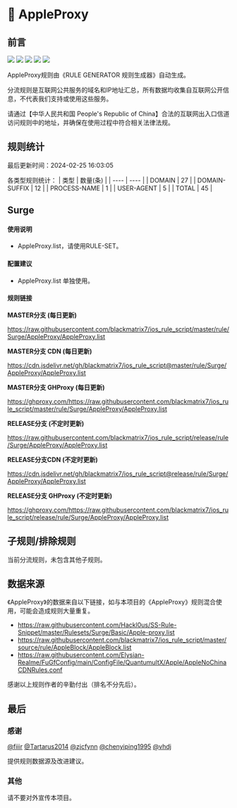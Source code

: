 # 🧸 AppleProxy

## 前言

![](https://shields.io/badge/-移除重复规则-ff69b4) ![](https://shields.io/badge/-DOMAIN与DOMAIN--SUFFIX合并-green) ![](https://shields.io/badge/-DOMAIN--SUFFIX间合并-critical) ![](https://shields.io/badge/-DOMAIN--SUFFIX与DOMAIN--KEYWORD合并-blue) ![](https://shields.io/badge/-IP--CIDR(6)合并-blueviolet) 

AppleProxy规则由《RULE GENERATOR 规则生成器》自动生成。

分流规则是互联网公共服务的域名和IP地址汇总，所有数据均收集自互联网公开信息，不代表我们支持或使用这些服务。

请通过【中华人民共和国 People's Republic of China】合法的互联网出入口信道访问规则中的地址，并确保在使用过程中符合相关法律法规。

## 规则统计

最后更新时间：2024-02-25 16:03:05

各类型规则统计：
| 类型 | 数量(条)  | 
| ---- | ----  |
| DOMAIN | 27  | 
| DOMAIN-SUFFIX | 12  | 
| PROCESS-NAME | 1  | 
| USER-AGENT | 5  | 
| TOTAL | 45  | 


## Surge 

#### 使用说明
- AppleProxy.list，请使用RULE-SET。

#### 配置建议
- AppleProxy.list 单独使用。

#### 规则链接
**MASTER分支 (每日更新)**

https://raw.githubusercontent.com/blackmatrix7/ios_rule_script/master/rule/Surge/AppleProxy/AppleProxy.list

**MASTER分支 CDN (每日更新)**

https://cdn.jsdelivr.net/gh/blackmatrix7/ios_rule_script@master/rule/Surge/AppleProxy/AppleProxy.list

**MASTER分支 GHProxy (每日更新)**

https://ghproxy.com/https://raw.githubusercontent.com/blackmatrix7/ios_rule_script/master/rule/Surge/AppleProxy/AppleProxy.list

**RELEASE分支 (不定时更新)**

https://raw.githubusercontent.com/blackmatrix7/ios_rule_script/release/rule/Surge/AppleProxy/AppleProxy.list

**RELEASE分支CDN (不定时更新)**

https://cdn.jsdelivr.net/gh/blackmatrix7/ios_rule_script@release/rule/Surge/AppleProxy/AppleProxy.list

**RELEASE分支 GHProxy (不定时更新)**

https://ghproxy.com/https://raw.githubusercontent.com/blackmatrix7/ios_rule_script/release/rule/Surge/AppleProxy/AppleProxy.list

## 子规则/排除规则


当前分流规则，未包含其他子规则。

## 数据来源

《AppleProxy》的数据来自以下链接，如与本项目的《AppleProxy》规则混合使用，可能会造成规则大量重复。

- https://raw.githubusercontent.com/Hackl0us/SS-Rule-Snippet/master/Rulesets/Surge/Basic/Apple-proxy.list
- https://raw.githubusercontent.com/blackmatrix7/ios_rule_script/master/source/rule/AppleBlock/AppleBlock.list
- https://raw.githubusercontent.com/Elysian-Realme/FuGfConfig/main/ConfigFile/QuantumultX/Apple/AppleNoChinaCDNRules.conf


感谢以上规则作者的辛勤付出（排名不分先后）。

## 最后

### 感谢

[@fiiir](https://github.com/fiiir) [@Tartarus2014](https://github.com/Tartarus2014) [@zjcfynn](https://github.com/zjcfynn) [@chenyiping1995](https://github.com/chenyiping1995) [@vhdj](https://github.com/vhdj)

提供规则数据源及改进建议。

### 其他

请不要对外宣传本项目。